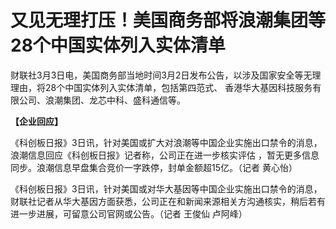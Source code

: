 # 又见无理打压！美国商务部将浪潮集团等28个中国实体列入实体清单

财联社3月3日电，美国商务部当地时间3月2日发布公告，以涉及国家安全等无理理由，将28个中国实体列入实体清单，包括第四范式、
香港华大基因科技服务有限公司、浪潮集团、龙芯中科、盛科通信等。

**【企业回应】**

《科创板日报》3日讯，针对美国或扩大对浪潮等中国企业实施出口禁令的消息，浪潮信息回应《科创板日报》记者称，公司正在进一步核实评估
，暂无更多信息同步。浪潮信息早盘集合竞价一字跌停，封单金额超15亿。（记者 黄心怡）

《科创板日报》3日讯，针对美国或对华大基因等中国企业实施出口禁令的消息，财联社记者从华大基因方面获悉，公司正在和新闻来源相关方沟通核实，稍后若有进一步进展，可留意公司官网或公告。（记者
王俊仙 卢阿峰）

